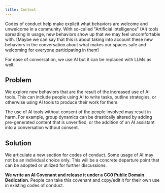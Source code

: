 ```yaml
---
title: Context
---
```


Codes of conduct help make explicit what behaviors are welcome and unwelcome in a community. With so-called "Artificial Intelligence" (AI) tools spreading in usage, new behaviors show up that we may feel uncomfortable with. [Maybe we can say that this is about taking into account these new behaviors in the conversation about what makes our spaces safe and welcoming for everyone participating in them]

For ease of conversation, we use AI but it can be replaced with LLMs as well.

## Problem

We explore new behaviors that are the result of the increased use of AI tools. This can include people using AI to write tasks, outline strategies, or otherwise using AI tools to produce their work for them. 

The use of AI tools without consent of the people involved may result in harm. For example, group dynamics can be drastically altered by adding pre-generated content that is unverified, or the addition of an AI assistant into a conversation without consent. 

## Solution

We articulate a new section for codes of conduct. Some usage of AI may not be an individual choice only. This will be a concrete departure point that can be adopted or utilized for further discussions.

**We write an AI Covenant and release it under a CC0 Public Domain Dedication**. People can take this covenant and copy/edit it for their own use in existing codes of conduct.